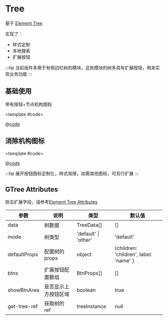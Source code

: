 # Tree

基于 [Element Tree](https://element-plus.gitee.io/#/zh-CN/component/tree)

实现了：

* 样式定制
* 本地搜索
* 扩展按钮

:::tip
当前组件多用于有侧边栏树的模块，这些模块的树多具有扩展按钮，用来实现业务功能
:::

## 基础使用

带有按钮+节点机构图标

<demo-block>

<Tree-demo1 />

<template #code>

@[code](@demoroot/Tree/demo1.vue)

</template>

</demo-block>

## 消除机构图标

<demo-block>

<Tree-demo2 />

<template #code>

@[code](@demoroot/Tree/demo2.vue)

</template>

</demo-block>

:::tip
展开按钮图标定制化，样式局限，如需其他图标，可另行扩展
:::

## GTree Attributes

除去扩展字段，请参考[Element Tree Attributes](https://element-plus.gitee.io/#/zh-CN/component/tree#attributes)

参数 | 说明 | 类型 | 默认值
-----|-----|-----|-----
data | 树数据 | TreeData[] | []
mode | 树类型 | 'default' \| 'other' | 'default'
defaultProps | 配置树的 props | object | {children: 'children', label: 'name' }
btns | 扩展按钮配置数组 | BtnProps[] | []
showBtnArea | 是否显示上方按钮区域 | boolean | true
get-tree-ref | 获取树的 ref | treeInstance | null
